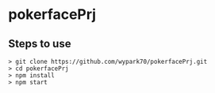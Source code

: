 # pokerfacePrj

## Steps to use
```
> git clone https://github.com/wypark70/pokerfacePrj.git
> cd pokerfacePrj
> npm install
> npm start
```

